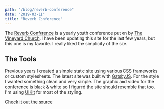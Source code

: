 ```yaml
---
path: "/blog/reverb-conference"
date: "2019-03-11"
title: "Reverb Conference"
---
```


The [Reverb Conference](https://github.com/mattchupp/reverb_conference) is a yearly youth conference put on by
[The Vineyard Church](http://thevineyardchurch.us).
I have been updating this site for the last few years, but this one is my favorite.
I really liked the simplicity of the site.

## The Tools

Previous years I created a simple static site using various CSS frameworks or custom stylesheets.
The latest site was built with [GatsbyJS](http://gatsbyjs.org). For the style I
wanted something clean and very simple. The graphic and video for the conference
is black & white so I figured the site should resemble that too.
I'm using [UIKit](https://getuikit.com) for most of the styling.

[Check it out the source](https://github.com/mattchupp/reverb_conference)
